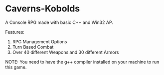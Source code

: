 # Caverns-Kobolds

A Console RPG made with basic C++ and Win32 AP.

Features:
1. RPG Management Options
2. Turn Based Combat
3. Over 40 different Weapons and 30 different Armors

NOTE: You need to have the g++ compiler installed on your machine to run this game.

